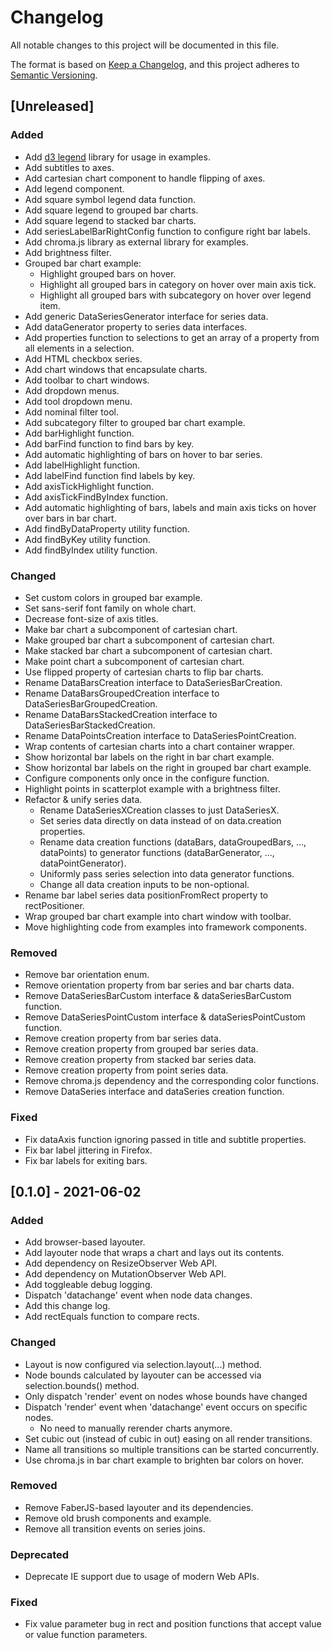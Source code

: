 # Changelog

All notable changes to this project will be documented in this file.

The format is based on [Keep a Changelog](https://keepachangelog.com/en/1.0.0/),
and this project adheres to [Semantic Versioning](https://semver.org/spec/v2.0.0.html).

## [Unreleased]

### Added

- Add [d3 legend](https://d3-legend.susielu.com/) library for usage in examples.
- Add subtitles to axes.
- Add cartesian chart component to handle flipping of axes.
- Add legend component.
- Add square symbol legend data function.
- Add square legend to grouped bar charts.
- Add square legend to stacked bar charts.
- Add seriesLabelBarRightConfig function to configure right bar labels.
- Add chroma.js library as external library for examples.
- Add brightness filter.
- Grouped bar chart example:
  - Highlight grouped bars on hover.
  - Highlight all grouped bars in category on hover over main axis tick.
  - Highlight all grouped bars with subcategory on hover over legend item.
- Add generic DataSeriesGenerator interface for series data.
- Add dataGenerator property to series data interfaces.
- Add properties function to selections to get an array of a property from all elements in a selection.
- Add HTML checkbox series.
- Add chart windows that encapsulate charts.
- Add toolbar to chart windows.
- Add dropdown menus.
- Add tool dropdown menu.
- Add nominal filter tool.
- Add subcategory filter to grouped bar chart example.
- Add barHighlight function.
- Add barFind function to find bars by key.
- Add automatic highlighting of bars on hover to bar series.
- Add labelHighlight function.
- Add labelFind function find labels by key.
- Add axisTickHighlight function.
- Add axisTickFindByIndex function.
- Add automatic highlighting of bars, labels and main axis ticks on hover over bars in bar chart.
- Add findByDataProperty utility function.
- Add findByKey utility function.
- Add findByIndex utility function.

### Changed

- Set custom colors in grouped bar example.
- Set sans-serif font family on whole chart.
- Decrease font-size of axis titles.
- Make bar chart a subcomponent of cartesian chart.
- Make grouped bar chart a subcomponent of cartesian chart.
- Make stacked bar chart a subcomponent of cartesian chart.
- Make point chart a subcomponent of cartesian chart.
- Use flipped property of cartesian charts to flip bar charts.
- Rename DataBarsCreation interface to DataSeriesBarCreation.
- Rename DataBarsGroupedCreation interface to DataSeriesBarGroupedCreation.
- Rename DataBarsStackedCreation interface to DataSeriesBarStackedCreation.
- Rename DataPointsCreation interface to DataSeriesPointCreation.
- Wrap contents of cartesian charts into a chart container wrapper.
- Show horizontal bar labels on the right in bar chart example.
- Show horizontal bar labels on the right in grouped bar chart example.
- Configure components only once in the configure function.
- Highlight points in scatterplot example with a brightness filter.
- Refactor & unify series data.
  - Rename DataSeriesXCreation classes to just DataSeriesX.
  - Set series data directly on data instead of on data.creation properties.
  - Rename data creation functions (dataBars, dataGroupedBars, ..., dataPoints) to generator functions (dataBarGenerator, ..., dataPointGenerator).
  - Uniformly pass series selection into data generator functions.
  - Change all data creation inputs to be non-optional.
- Rename bar label series data positionFromRect property to rectPositioner.
- Wrap grouped bar chart example into chart window with toolbar.
- Move highlighting code from examples into framework components.

### Removed

- Remove bar orientation enum.
- Remove orientation property from bar series and bar charts data.
- Remove DataSeriesBarCustom interface & dataSeriesBarCustom function.
- Remove DataSeriesPointCustom interface & dataSeriesPointCustom function.
- Remove creation property from bar series data.
- Remove creation property from grouped bar series data.
- Remove creation property from stacked bar series data.
- Remove creation property from point series data.
- Remove chroma.js dependency and the corresponding color functions.
- Remove DataSeries interface and dataSeries creation function.

### Fixed

- Fix dataAxis function ignoring passed in title and subtitle properties.
- Fix bar label jittering in Firefox.
- Fix bar labels for exiting bars.

## [0.1.0] - 2021-06-02

### Added

- Add browser-based layouter.
- Add layouter node that wraps a chart and lays out its contents.
- Add dependency on ResizeObserver Web API.
- Add dependency on MutationObserver Web API.
- Add toggleable debug logging.
- Dispatch 'datachange' event when node data changes.
- Add this change log.
- Add rectEquals function to compare rects.

### Changed

- Layout is now configured via selection.layout(...) method.
- Node bounds calculated by layouter can be accessed via selection.bounds() method.
- Only dispatch 'render' event on nodes whose bounds have changed
- Dispatch 'render' event when 'datachange' event occurs on specific nodes.
  - No need to manually rerender charts anymore.
- Set cubic out (instead of cubic in out) easing on all render transitions.
- Name all transitions so multiple transitions can be started concurrently.
- Use chroma.js in bar chart example to brighten bar colors on hover.

### Removed

- Remove FaberJS-based layouter and its dependencies.
- Remove old brush components and example.
- Remove all transition events on series joins.

### Deprecated

- Deprecate IE support due to usage of modern Web APIs.

### Fixed

- Fix value parameter bug in rect and position functions that accept value or value function parameters.
